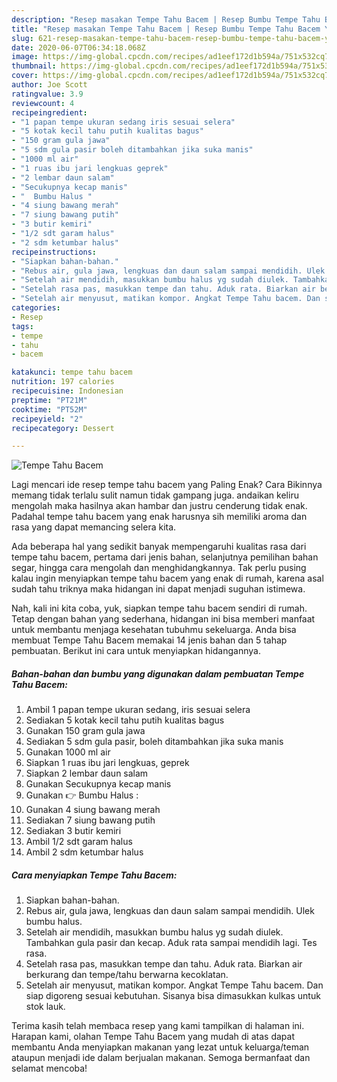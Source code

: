 ```yaml
---
description: "Resep masakan Tempe Tahu Bacem | Resep Bumbu Tempe Tahu Bacem Yang Enak dan Simpel"
title: "Resep masakan Tempe Tahu Bacem | Resep Bumbu Tempe Tahu Bacem Yang Enak dan Simpel"
slug: 621-resep-masakan-tempe-tahu-bacem-resep-bumbu-tempe-tahu-bacem-yang-enak-dan-simpel
date: 2020-06-07T06:34:18.068Z
image: https://img-global.cpcdn.com/recipes/ad1eef172d1b594a/751x532cq70/tempe-tahu-bacem-foto-resep-utama.jpg
thumbnail: https://img-global.cpcdn.com/recipes/ad1eef172d1b594a/751x532cq70/tempe-tahu-bacem-foto-resep-utama.jpg
cover: https://img-global.cpcdn.com/recipes/ad1eef172d1b594a/751x532cq70/tempe-tahu-bacem-foto-resep-utama.jpg
author: Joe Scott
ratingvalue: 3.9
reviewcount: 4
recipeingredient:
- "1 papan tempe ukuran sedang iris sesuai selera"
- "5 kotak kecil tahu putih kualitas bagus"
- "150 gram gula jawa"
- "5 sdm gula pasir boleh ditambahkan jika suka manis"
- "1000 ml air"
- "1 ruas ibu jari lengkuas geprek"
- "2 lembar daun salam"
- "Secukupnya kecap manis"
- "  Bumbu Halus "
- "4 siung bawang merah"
- "7 siung bawang putih"
- "3 butir kemiri"
- "1/2 sdt garam halus"
- "2 sdm ketumbar halus"
recipeinstructions:
- "Siapkan bahan-bahan."
- "Rebus air, gula jawa, lengkuas dan daun salam sampai mendidih. Ulek bumbu halus."
- "Setelah air mendidih, masukkan bumbu halus yg sudah diulek. Tambahkan gula pasir dan kecap. Aduk rata sampai mendidih lagi. Tes rasa."
- "Setelah rasa pas, masukkan tempe dan tahu. Aduk rata. Biarkan air berkurang dan tempe/tahu berwarna kecoklatan."
- "Setelah air menyusut, matikan kompor. Angkat Tempe Tahu bacem. Dan siap digoreng sesuai kebutuhan. Sisanya bisa dimasukkan kulkas untuk stok lauk."
categories:
- Resep
tags:
- tempe
- tahu
- bacem

katakunci: tempe tahu bacem 
nutrition: 197 calories
recipecuisine: Indonesian
preptime: "PT21M"
cooktime: "PT52M"
recipeyield: "2"
recipecategory: Dessert

---
```



![Tempe Tahu Bacem](https://img-global.cpcdn.com/recipes/ad1eef172d1b594a/751x532cq70/tempe-tahu-bacem-foto-resep-utama.jpg)

Lagi mencari ide resep tempe tahu bacem yang Paling Enak? Cara Bikinnya memang tidak terlalu sulit namun tidak gampang juga. andaikan keliru mengolah maka hasilnya akan hambar dan justru cenderung tidak enak. Padahal tempe tahu bacem yang enak harusnya sih memiliki aroma dan rasa yang dapat memancing selera kita.

Ada beberapa hal yang sedikit banyak mempengaruhi kualitas rasa dari tempe tahu bacem, pertama dari jenis bahan, selanjutnya pemilihan bahan segar, hingga cara mengolah dan menghidangkannya. Tak perlu pusing kalau ingin menyiapkan tempe tahu bacem yang enak di rumah, karena asal sudah tahu triknya maka hidangan ini dapat menjadi suguhan istimewa.




Nah, kali ini kita coba, yuk, siapkan tempe tahu bacem sendiri di rumah. Tetap dengan bahan yang sederhana, hidangan ini bisa memberi manfaat untuk membantu menjaga kesehatan tubuhmu sekeluarga. Anda bisa membuat Tempe Tahu Bacem memakai 14 jenis bahan dan 5 tahap pembuatan. Berikut ini cara untuk menyiapkan hidangannya.

<!--inarticleads1-->

##### Bahan-bahan dan bumbu yang digunakan dalam pembuatan Tempe Tahu Bacem:

1. Ambil 1 papan tempe ukuran sedang, iris sesuai selera
1. Sediakan 5 kotak kecil tahu putih kualitas bagus
1. Gunakan 150 gram gula jawa
1. Sediakan 5 sdm gula pasir, boleh ditambahkan jika suka manis
1. Gunakan 1000 ml air
1. Siapkan 1 ruas ibu jari lengkuas, geprek
1. Siapkan 2 lembar daun salam
1. Gunakan Secukupnya kecap manis
1. Gunakan  👉 Bumbu Halus :
1. Gunakan 4 siung bawang merah
1. Sediakan 7 siung bawang putih
1. Sediakan 3 butir kemiri
1. Ambil 1/2 sdt garam halus
1. Ambil 2 sdm ketumbar halus




<!--inarticleads2-->

##### Cara menyiapkan Tempe Tahu Bacem:

1. Siapkan bahan-bahan.
1. Rebus air, gula jawa, lengkuas dan daun salam sampai mendidih. Ulek bumbu halus.
1. Setelah air mendidih, masukkan bumbu halus yg sudah diulek. Tambahkan gula pasir dan kecap. Aduk rata sampai mendidih lagi. Tes rasa.
1. Setelah rasa pas, masukkan tempe dan tahu. Aduk rata. Biarkan air berkurang dan tempe/tahu berwarna kecoklatan.
1. Setelah air menyusut, matikan kompor. Angkat Tempe Tahu bacem. Dan siap digoreng sesuai kebutuhan. Sisanya bisa dimasukkan kulkas untuk stok lauk.




Terima kasih telah membaca resep yang kami tampilkan di halaman ini. Harapan kami, olahan Tempe Tahu Bacem yang mudah di atas dapat membantu Anda menyiapkan makanan yang lezat untuk keluarga/teman ataupun menjadi ide dalam berjualan makanan. Semoga bermanfaat dan selamat mencoba!
